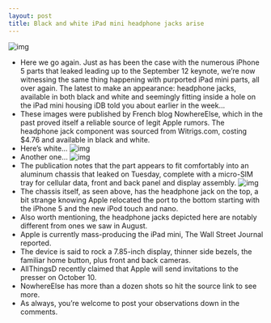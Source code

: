 ```yaml
---
layout: post
title: Black and white iPad mini headphone jacks arise
---
```

![img](http://media.idownloadblog.com/wp-content/uploads/2012/10/iPad-mini-teaser.jpg)
* Here we go again. Just as has been the case with the numerous iPhone 5 parts that leaked leading up to the September 12 keynote, we’re now witnessing the same thing happening with purported iPad mini parts, all over again. The latest to make an appearance: headphone jacks, available in both black and white and seemingly fitting inside a hole on the iPad mini housing iDB told you about earlier in the week…
* These images were published by French blog NowhereElse, which in the past proved itself a reliable source of legit Apple rumors. The headphone jack component was sourced from Witrigs.com, costing $4.76 and available in black and white.
* Here’s white…
![img](http://media.idownloadblog.com/wp-content/uploads/2012/10/iPad-mini-headphone-jack-NowhereElse-001.jpg)
* Another one…
![img](http://media.idownloadblog.com/wp-content/uploads/2012/10/iPad-mini-headphone-jack-NowhereElse-002.jpg)
* The publication notes that the part appears to fit comfortably into an aluminum chassis that leaked on Tuesday, complete with a micro-SIM tray for cellular data, front and back panel and display assembly.
![img](http://media.idownloadblog.com/wp-content/uploads/2012/10/iPad-mini-UkrainianiPhone-001.jpg)
* The chassis itself, as seen above, has the headphone jack on the top, a bit strange knowing Apple relocated the port to the bottom starting with the iPhone 5 and the new iPod touch and nano.
* Also worth mentioning, the headphone jacks depicted here are notably different from ones we saw in August.
* Apple is currently mass-producing the iPad mini, The Wall Street Journal reported.
* The device is said to rock a 7.85-inch display, thinner side bezels, the familiar home button, plus front and back cameras.
* AllThingsD recently claimed that Apple will send invitations to the presser on October 10.
* NowhereElse has more than a dozen shots so hit the source link to see more.
* As always, you’re welcome to post your observations down in the comments.

